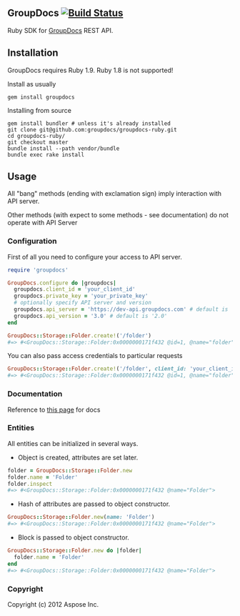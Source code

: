 ## GroupDocs [![Build Status](https://secure.travis-ci.org/groupdocs/groupdocs-ruby.png)](http://travis-ci.org/groupdocs/groupdocs-ruby)

Ruby SDK for [GroupDocs](http://groupdocs.com) REST API.

## Installation

GroupDocs requires Ruby 1.9. Ruby 1.8 is not supported!

Install as usually

    gem install groupdocs

Installing from source

    gem install bundler # unless it's already installed
    git clone git@github.com:groupdocs/groupdocs-ruby.git
    cd groupdocs-ruby/
    git checkout master
    bundle install --path vendor/bundle
    bundle exec rake install

## Usage

All "bang" methods (ending with exclamation sign) imply interaction with API server.

Other methods (with expect to some methods - see documentation) do not operate with API Server

### Configuration

First of all you need to configure your access to API server.

```ruby
require 'groupdocs'

GroupDocs.configure do |groupdocs|
  groupdocs.client_id = 'your_client_id'
  groupdocs.private_key = 'your_private_key'
  # optionally specify API server and version
  groupdocs.api_server = 'https://dev-api.groupdocs.com' # default is 'https://api.groupdocs.com'
  groupdocs.api_version = '3.0' # default is '2.0'
end

GroupDocs::Storage::Folder.create!('/folder')
#=> #<GroupDocs::Storage::Folder:0x0000000171f432 @id=1, @name="folder", @url="http://groupdocs.com">
```

You can also pass access credentials to particular requests

```ruby
GroupDocs::Storage::Folder.create!('/folder', client_id: 'your_client_id', private_key: 'your_private_key')
#=> #<GroupDocs::Storage::Folder:0x0000000171f432 @id=1, @name="folder", @url="http://groupdocs.com">
```

### Documentation

Reference to [this page](http://rubydoc.info/gems/groupdocs) for docs

### Entities

All entities can be initialized in several ways.

* Object is created, attributes are set later.

```ruby
folder = GroupDocs::Storage::Folder.new
folder.name = 'Folder'
folder.inspect
#=> #<GroupDocs::Storage::Folder:0x0000000171f432 @name="Folder">
```

* Hash of attributes are passed to object constructor.

```ruby
GroupDocs::Storage::Folder.new(name: 'Folder')
#=> #<GroupDocs::Storage::Folder:0x0000000171f432 @name="Folder">
```

* Block is passed to object constructor.

```ruby
GroupDocs::Storage::Folder.new do |folder|
  folder.name = 'Folder'
end
#=> #<GroupDocs::Storage::Folder:0x0000000171f432 @name="Folder">
```

### Copyright

Copyright (c) 2012 Aspose Inc.
